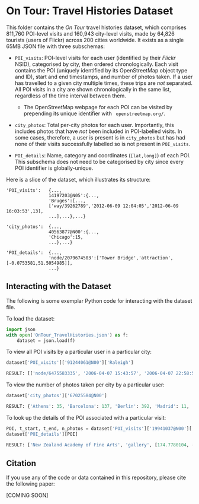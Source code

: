 # 	On Tour: Travel Histories Dataset
This folder contains the *On Tour* travel histories dataset, which comprises 811,760 POI-level visits and 160,943 city-level visits, made by 64,826 tourists (users of Flickr) across 200 cities worldwide. It exists as a single 65MB JSON file with three subschemas: 

- `POI_visits`: POI-level visits for each user (identified by their *Flickr* NSID), categorised by city, then ordered chronologically. Each visit contains the POI (uniquely identified by its OpenStreetMap object type and ID), start and end timestamps, and number of photos taken. If a user has travelled to a given city multiple times, these trips are *not* separated. All POI visits in a city are shown chronologically in the same list, regardless of the time interval between them.  
  - The OpenStreetMap webpage for each POI can be visited by prepending its unique identifier with ` openstreetmap.org/`.
- `city_photos`: Total per-city photos for each user. Importantly, this includes photos that have *not* been included in POI-labelled visits. In some cases, therefore, a user is present is in `city_photos` but has had none of their visits successfully labelled so is not present in `POI_visits`.

- `POI_details`: Name, category and coordinates (`[lat,long]`) of each POI. This subschema does not need to be categorised by city since every POI identifier is globally-unique.

Here is a slice of the dataset, which illustrates its structure:

```
'POI_visits': 	{...,
				14197203@N05':{...,
				'Bruges':[...,
				['way/39262789','2012-06-09 12:04:05','2012-06-09 16:03:53',13],
				...],...},...}

'city_photos': 	{...,
				40563877@N00':{...,
				'Chicago':15,
				...},...}
				
'POI_details':	{...,
				'node/2079674503':['Tower Bridge','attraction',[-0.0753581,51.5054985]],
				...}
```

## Interacting with the Dataset

The following is some exemplar Python code for interacting with the dataset file.

To load the dataset:

```python
import json
with open('OnTour_TravelHistories.json') as f:
	dataset = json.load(f)
```

To view all POI visits by a particular user in a particular city:

```python
dataset['POI_visits']['91244061@N00']['Raleigh']

RESULT: [['node/6475583335', '2006-04-07 15:43:57', '2006-04-07 22:58:58', 16], ['node/6475583335', '2006-04-08 10:43:45', '2006-04-08 11:44:22', 4], ['node/6475583335', '2006-04-09 16:31:42', '2006-04-09 16:31:42', 1]]
```

To view the number of photos taken per city by a particular user:

```python
dataset['city_photos']['67025584@N00']

RESULT: {'Athens': 35, 'Barcelona': 137, 'Berlin': 392, 'Madrid': 11, 'Rome': 14, 'Rotterdam': 29}
```

To look up the details of the POI associated with a particular visit:

```python
POI, t_start, t_end, n_photos = dataset['POI_visits']['19941037@N00']['Wellington'][0]
dataset['POI_details'][POI]

RESULT: ['New Zealand Academy of Fine Arts', 'gallery', [174.7780104, -41.2847436]]
```

## Citation

If you use any of the code or data contained in this repository, please cite the following paper:

[COMING SOON]

